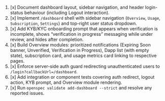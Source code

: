 1. [x] Document dashboard layout, sidebar navigation, and header login-status behaviour (including Logout interaction).
2. [x] Implement `/dashboard` shell with sidebar navigation (`Overview`, `Usage`, `Subscription`, `Settings`) and top-right user status dropdown.
3. [x] Add KYB/KYC onboarding prompt that appears when verification is incomplete, shows “verification in progress” messaging while under review, and hides after completion.
4. [x] Build Overview modules: prioritized notifications (Expiring Soon banner, Unverified, Verification in Progress), Dapp list (with empty state), subscription card, and usage metrics card linking to respective pages.
5. [x] Enforce server-side auth guard redirecting unauthenticated users to `/login?callbackUrl=/dashboard`.
6. [x] Add integration or component tests covering auth redirect, logout action, KYB prompt, and Overview module rendering.
7. [x] Run `openspec validate add-dashboard --strict` and resolve any reported issues.
